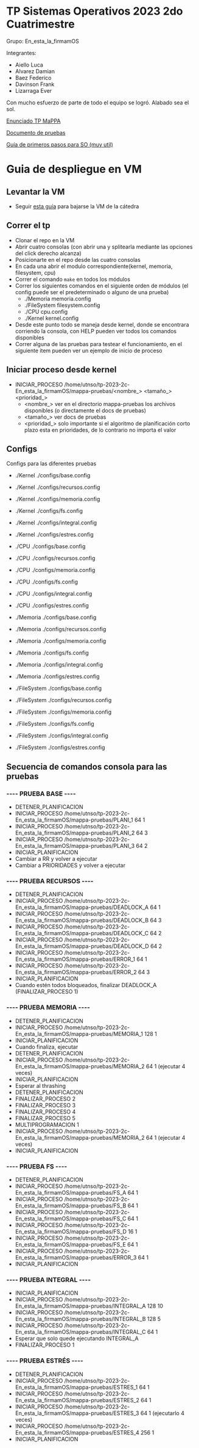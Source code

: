 # TP Sistemas Operativos 2023 2do Cuatrimestre
Grupo: En_esta_la_firmamOS

Integrantes: 
+ Aiello Luca
+ Alvarez Damian
+ Baez Federico
+ Davinson Frank
+ Lizarraga Ever

Con mucho esfuerzo de parte de todo el equipo se logró. Alabado sea el sol.

[Enunciado TP MaPPA](https://docs.google.com/document/d/1g6DEcbjilpX2XUBADuF6dPnrLv5lzoTZSVYCPgpHM_Q/edit#heading=h.ta7htg1j6jba)

[Documento de pruebas](https://docs.google.com/document/d/1DkLI9mhsAWXD-r2YHdnLBWHChp0JFpVMHtYBoqfezhg/edit)

[Guía de primeros pasos para SO (muy util)](https://docs.utnso.com.ar/primeros-pasos/)

# Guia de despliegue en VM

## Levantar la VM
+ Seguir [esta guía](https://docs.utnso.com.ar/recursos/vms) para bajarse la VM de la cátedra

## Correr el tp
+ Clonar el repo en la VM
+ Abrir cuatro consolas (con abrir una y splitearla mediante las opciones del click derecho alcanza)
+ Posicionarte en el repo desde las cuatro consolas
+ En cada una abrir el modulo correspondiente(kernel, memoria, filesystem, cpu)
+ Correr el comando `make` en todos los módulos
+ Correr los siguientes comandos en el siguiente orden de módulos (el config puede ser el predeterminado o alguno de una prueba)
   + ./Memoria memoria.config
   + ./FileSystem filesystem.config
   + ./CPU cpu.config
   + ./Kernel kernel.config
+ Desde este punto todo se maneja desde kernel, donde se encontrara corriendo la consola, con HELP pueden ver todos los comandos disponibles
+ Correr alguna de las pruebas para testear el funcionamiento, en el siguiente item pueden ver un ejemplo de inicio de proceso

## Iniciar proceso desde kernel
+ INICIAR_PROCESO /home/utnso/tp-2023-2c-En_esta_la_firmamOS/mappa-pruebas/<nombre_> <tamaño_> <prioridad_>
   + <nombre_> ver en el directorio mappa-pruebas los archivos disponibles (o directamente el docs de pruebas)
   + <tamaño_> ver docs de pruebas
   + <prioridad_> solo importante si el algoritmo de planificación corto plazo esta en prioridades, de lo contrario no importa el valor

## Configs
Configs para las diferentes pruebas
+ ./Kernel ./configs/base.config
+ ./Kernel ./configs/recursos.config
+ ./Kernel ./configs/memoria.config
+ ./Kernel ./configs/fs.config
+ ./Kernel ./configs/integral.config
+ ./Kernel ./configs/estres.config

+ ./CPU ./configs/base.config
+ ./CPU ./configs/recursos.config
+ ./CPU ./configs/memoria.config
+ ./CPU ./configs/fs.config
+ ./CPU ./configs/integral.config
+ ./CPU ./configs/estres.config

+ ./Memoria ./configs/base.config
+ ./Memoria ./configs/recursos.config
+ ./Memoria ./configs/memoria.config
+ ./Memoria ./configs/fs.config
+ ./Memoria ./configs/integral.config
+ ./Memoria ./configs/estres.config

+ ./FileSystem ./configs/base.config
+ ./FileSystem ./configs/recursos.config
+ ./FileSystem ./configs/memoria.config
+ ./FileSystem ./configs/fs.config
+ ./FileSystem ./configs/integral.config
+ ./FileSystem ./configs/estres.config

## Secuencia de comandos consola para las pruebas
### ---- PRUEBA BASE ----
+ DETENER_PLANIFICACION
+ INICIAR_PROCESO /home/utnso/tp-2023-2c-En_esta_la_firmamOS/mappa-pruebas/PLANI_1 64 1
+ INICIAR_PROCESO /home/utnso/tp-2023-2c-En_esta_la_firmamOS/mappa-pruebas/PLANI_2 64 3
+ INICIAR_PROCESO /home/utnso/tp-2023-2c-En_esta_la_firmamOS/mappa-pruebas/PLANI_3 64 2
+ INICIAR_PLANIFICACION
+ Cambiar a RR y volver a ejecutar
+ Cambiar a PRIORIDADES y volver a ejecutar

### ---- PRUEBA RECURSOS ----
+ DETENER_PLANIFICACION
+ INICIAR_PROCESO /home/utnso/tp-2023-2c-En_esta_la_firmamOS/mappa-pruebas/DEADLOCK_A 64 1
+ INICIAR_PROCESO /home/utnso/tp-2023-2c-En_esta_la_firmamOS/mappa-pruebas/DEADLOCK_B 64 3
+ INICIAR_PROCESO /home/utnso/tp-2023-2c-En_esta_la_firmamOS/mappa-pruebas/DEADLOCK_C 64 2
+ INICIAR_PROCESO /home/utnso/tp-2023-2c-En_esta_la_firmamOS/mappa-pruebas/DEADLOCK_D 64 2
+ INICIAR_PROCESO /home/utnso/tp-2023-2c-En_esta_la_firmamOS/mappa-pruebas/ERROR_1 64 1
+ INICIAR_PROCESO /home/utnso/tp-2023-2c-En_esta_la_firmamOS/mappa-pruebas/ERROR_2 64 3
+ INICIAR_PLANIFICACION
+ Cuando estén todos bloqueados, finalizar DEADLOCK_A (FINALIZAR_PROCESO 1)

### ---- PRUEBA MEMORIA ----
+ DETENER_PLANIFICACION
+ INICIAR_PROCESO /home/utnso/tp-2023-2c-En_esta_la_firmamOS/mappa-pruebas/MEMORIA_1 128 1
+ INICIAR_PLANIFICACION
+ Cuando finaliza, ejecutar
+ DETENER_PLANIFICACION
+ INICIAR_PROCESO /home/utnso/tp-2023-2c-En_esta_la_firmamOS/mappa-pruebas/MEMORIA_2 64 1 (ejecutar 4 veces)
+ INICIAR_PLANIFICACION
+  Esperar al thrashing
+ DETENER_PLANIFICACION
+ FINALIZAR_PROCESO 2
+ FINALIZAR_PROCESO 3
+ FINALIZAR_PROCESO 4
+ FINALIZAR_PROCESO 5
+ MULTIPROGRAMACION 1
+ INICIAR_PROCESO /home/utnso/tp-2023-2c-En_esta_la_firmamOS/mappa-pruebas/MEMORIA_2 64 1 (ejecutar 4 veces)
+ INICIAR_PLANIFICACION

### ---- PRUEBA FS ----
+ DETENER_PLANIFICACION
+ INICIAR_PROCESO /home/utnso/tp-2023-2c-En_esta_la_firmamOS/mappa-pruebas/FS_A 64 1
+ INICIAR_PROCESO /home/utnso/tp-2023-2c-En_esta_la_firmamOS/mappa-pruebas/FS_B 64 1
+ INICIAR_PROCESO /home/utnso/tp-2023-2c-En_esta_la_firmamOS/mappa-pruebas/FS_C 64 1
+ INICIAR_PROCESO /home/utnso/tp-2023-2c-En_esta_la_firmamOS/mappa-pruebas/FS_D 16 1
+ INICIAR_PROCESO /home/utnso/tp-2023-2c-En_esta_la_firmamOS/mappa-pruebas/FS_E 64 1
+ INICIAR_PROCESO /home/utnso/tp-2023-2c-En_esta_la_firmamOS/mappa-pruebas/ERROR_3 64 1 
+ INICIAR_PLANIFICACION

### ---- PRUEBA INTEGRAL ----
+ INICIAR_PLANIFICACION
+ INICIAR_PROCESO /home/utnso/tp-2023-2c-En_esta_la_firmamOS/mappa-pruebas/INTEGRAL_A 128 10
+ INICIAR_PROCESO /home/utnso/tp-2023-2c-En_esta_la_firmamOS/mappa-pruebas/INTEGRAL_B 128 5
+ INICIAR_PROCESO /home/utnso/tp-2023-2c-En_esta_la_firmamOS/mappa-pruebas/INTEGRAL_C 64 1
+ Esperar que solo quede ejecutando INTEGRAL_A
+ FINALIZAR_PROCESO 1

### ---- PRUEBA ESTRÉS ----
+ DETENER_PLANIFICACION
+ INICIAR_PROCESO /home/utnso/tp-2023-2c-En_esta_la_firmamOS/mappa-pruebas/ESTRES_1 64 1
+ INICIAR_PROCESO /home/utnso/tp-2023-2c-En_esta_la_firmamOS/mappa-pruebas/ESTRES_2 64 1
+ INICIAR_PROCESO /home/utnso/tp-2023-2c-En_esta_la_firmamOS/mappa-pruebas/ESTRES_3 64 1 (ejecutarlo 4 veces)
+ INICIAR_PROCESO /home/utnso/tp-2023-2c-En_esta_la_firmamOS/mappa-pruebas/ESTRES_4 256 1
+ INICIAR_PLANIFICACION


